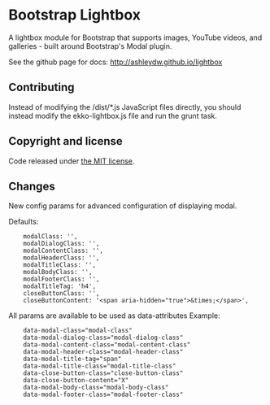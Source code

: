 Bootstrap Lightbox
========

A lightbox module for Bootstrap that supports images, YouTube videos, and galleries - built around Bootstrap's Modal plugin.

See the github page for docs: http://ashleydw.github.io/lightbox

Contributing
----
Instead of modifying the /dist/*.js JavaScript files directly, you should instead modify the ekko-lightbox.js file and run the grunt task.

Copyright and license
----

Code released under [the MIT license](https://github.com/ashleydw/lightbox/blob/master/LICENSE).


Changes
----
New config params for advanced configuration of displaying modal.

Defaults:
```
    modalClass: '',
    modalDialogClass: '',
    modalContentClass: '',
    modalHeaderClass: '',
    modalTitleClass: '',
    modalBodyClass: '',
    modalFooterClass: '',
    modalTitleTag: 'h4',
    closeButtonClass: '',
    closeButtonContent: '<span aria-hidden="true">&times;</span>',
```

All params are available to be used as data-attributes
Example:
```
    data-modal-class="modal-class" 
    data-modal-dialog-class="modal-dialog-class" 
    data-modal-content-class="modal-content-class" 
    data-modal-header-class="modal-header-class" 
    data-modal-title-tag="span" 
    data-modal-title-class="modal-title-class" 
    data-close-button-class="close-button-class" 
    data-close-button-content="X" 
    data-modal-body-class="modal-body-class" 
    data-modal-footer-class="modal-footer-class" 
```